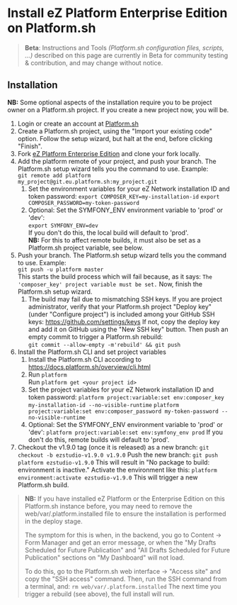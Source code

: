 # Install eZ Platform Enterprise Edition on Platform.sh

> **Beta**: Instructions and Tools *(Platform.sh configuration files, scripts, ...)* described on this page are currently in Beta for community testing & contribution, and may change without notice.

## Installation
**NB:** Some optional aspects of the installation require you to be project owner on a Platform.sh project. If you create a new project now, you will be.

1. Login or create an account at [Platform.sh](https://platform.sh)
1. Create a Platform.sh project, using the "Import your existing code" option. Follow the setup wizard, but halt at the end, before clicking "Finish".
1. Fork [eZ Platform Enterprise Edition](https://github.com/ezsystems/ezstudio/) and clone your fork locally.
1. Add the platform remote of your project, and push your branch. The Platform.sh setup wizard tells you the command to use. Example:  
   `git remote add platform my_project@git.eu.platform.sh:my_project.git`
   1. Set the environment variables for your eZ Network installation ID and token password:
   `export COMPOSER_KEY=my-installation-id`
   `export COMPOSER_PASSWORD=my-token-password`
   1. Optional: Set the SYMFONY_ENV environment variable to 'prod' or 'dev':  
      `export SYMFONY_ENV=dev`  
      If you don't do this, the local build will default to 'prod'.  
      **NB:** For this to affect remote builds, it must also be set as a Platform.sh project variable, see below.
1. Push your branch. The Platform.sh setup wizard tells you the command to use. Example:  
   `git push -u platform master`  
   This starts the build process which will fail because, as it says: `The 'composer_key' project variable must be set.`
   Now, finish the Platform.sh setup wizard.
   1. The build may fail due to mismatching SSH keys. If you are project administrator, verify that your Platform.sh project "Deploy key" (under "Configure project") is included among your GitHub SSH keys: https://github.com/settings/keys If not, copy the deploy key and add it on GitHub using the "New SSH key" button. Then push an empty commit to trigger a Platform.sh rebuild:  
      `git commit --allow-empty -m'rebuild' && git push`
1. Install the Platform.sh CLI and set project variables
   1. Install the Platform.sh CLI according to https://docs.platform.sh/overview/cli.html
   1. Run `platform`  
      Run `platform get <your project id>`
   1. Set the project variables for your eZ Network installation ID and token password:
      `platform project:variable:set env:composer_key my-installation-id --no-visible-runtime`
      `platform project:variable:set env:composer_password my-token-password --no-visible-runtime`
   1. Optional: Set the SYMFONY_ENV environment variable to 'prod' or 'dev':
      `platform project:variable:set env:symfony_env prod`
      If you don't do this, remote builds will default to 'prod'.
1. Checkout the v1.9.0 tag (once it is released) as a new branch:
   `git checkout -b ezstudio-v1.9.0 v1.9.0`
   Push the new branch:
   `git push platform ezstudio-v1.9.0`
   This will result in "No package to build: environment is inactive." Activate the environment like this:
   `platform environment:activate ezstudio-v1.9.0`
   This will trigger a new Platform.sh build.

> **NB:** If you have installed eZ Platform or the Enterprise Edition on this Platform.sh instance before, you may need to remove the web/var/.platform.installed file to ensure the installation is performed in the deploy stage.
>
> The symptom for this is when, in the backend, you go to Content -> Form Manager and get an error message, or when the "My Drafts Scheduled for Future Publication" and "All Drafts Scheduled for Future Publication" sections on "My Dashboard" will not load.
>
> To do this, go to the Platform.sh web interface -> "Access site" and copy the "SSH access" command. Then, run the SSH command from a terminal, and:
> `rm web/var/.platform.installed`
> The next time you trigger a rebuild (see above), the full install will run.
